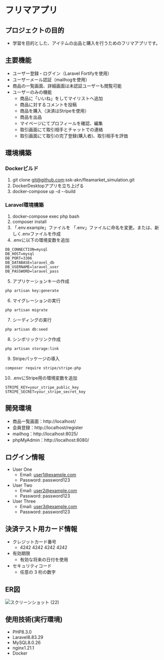 # フリマアプリ
## プロジェクトの目的
- 学習を目的とした、アイテムの出品と購入を行うためのフリマアプリです。
## 主要機能
- ユーザー登録・ログイン（Laravel Fortifyを使用）
- ユーザーメール認証（mailhogを使用）
- 商品の一覧画面、詳細画面は未認証ユーザーも閲覧可能
- ユーザーのみの機能
  - 商品に「いいね」をしてマイリストへ追加
  - 商品に対するコメントを投稿
  - 商品を購入（決済はStripeを使用）
  - 商品を出品
  - マイページにてプロフィールを確認、編集
  - 取引画面にて取引相手とチャットでの連絡
  - 取引画面にて取引の完了登録(購入者)、取引相手を評価
## 環境構築
### Dockerビルド
1. git clone git@github.com:ssk-akn/fleamarket_simulation.git
2. DockerDesktopアプリを立ち上げる
3. docker-compose up -d --build
### Laravel環境構築
1. docker-compose exec php bash
2. composer install
3. 「.env.example」ファイルを 「.env」ファイルに命名を変更。または、新しく.envファイルを作成
4. .envに以下の環境変数を追加
```
DB_CONNECTION=mysql
DB_HOST=mysql
DB_PORT=3306
DB_DATABASE=laravel_db
DB_USERNAME=laravel_user
DB_PASSWORD=laravel_pass
```
5. アプリケーションキーの作成
```
php artisan key:generate
```
6. マイグレーションの実行
```
php artisan migrate
```
7. シーディングの実行
```
php artisan db:seed
```
8. シンボリックリンク作成
```
php artisan storage:link
```
9. Stripeパッケージの導入
```
composer require stripe/stripe-php
```
10. .envにStripe用の環境変数を追加
```
STRIPE_KEY=your_stripe_public_key
STRIPE_SECRET=your_stripe_secret_key
```
## 開発環境
- 商品一覧画面：http://localhost/
- 会員登録：http://localhost/register
- mailhog：http://localhost:8025/
- phpMyAdmin：http://localhost:8080/
## ログイン情報
- User One
  - Email: user1@example.com
  - Password: password123
- User Two
  - Email: user2@example.com
  - Password: password123
- User Three
  - Email: user3@example.com
  - Password: password123
## 決済テスト用カード情報
- クレジットカード番号
  - 4242 4242 4242 4242
- 有効期限
  - 有効な将来の日付を使用
- セキュリティコード
  - 任意の 3 桁の数字
## ER図
![スクリーンショット (22)](https://github.com/user-attachments/assets/f39a375f-2bfd-4c35-a27a-b9339457acda)
## 使用技術(実行環境)
- PHP8.3.0
- Laravel8.83.29
- MySQL8.0.26
- nginx1.21.1
- Docker
